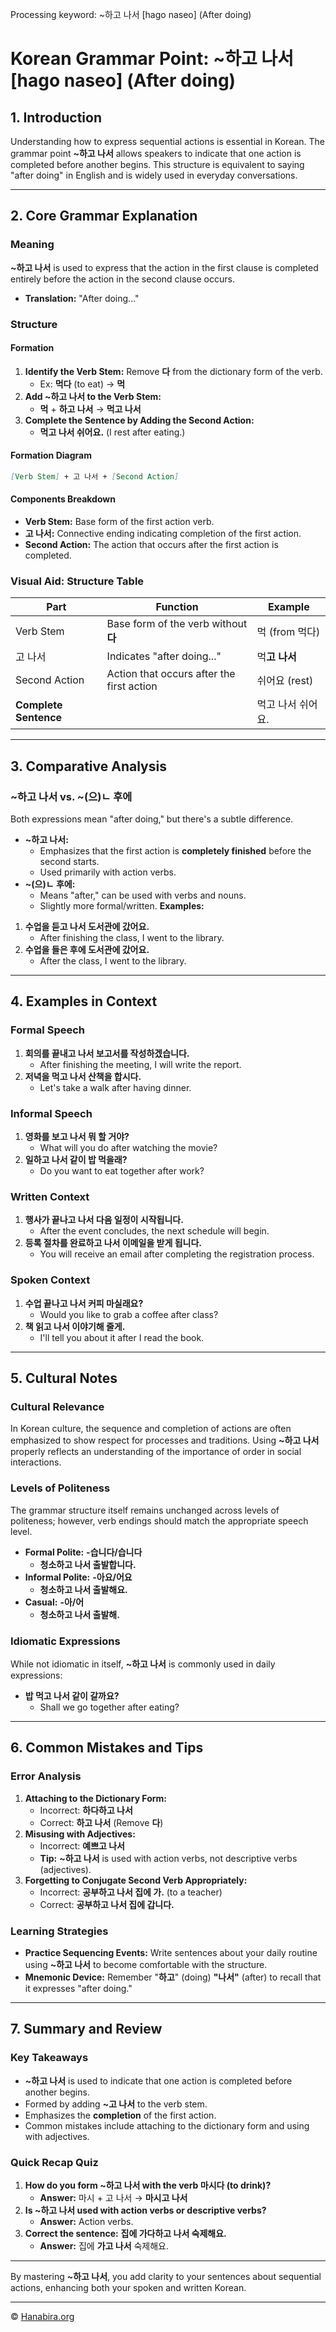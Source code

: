 Processing keyword: ~하고 나서 [hago naseo] (After doing)
# Korean Grammar Point: ~하고 나서 [hago naseo] (After doing)

## 1. Introduction
Understanding how to express sequential actions is essential in Korean. The grammar point **~하고 나서** allows speakers to indicate that one action is completed before another begins. This structure is equivalent to saying "after doing" in English and is widely used in everyday conversations.

---
## 2. Core Grammar Explanation
### Meaning
**~하고 나서** is used to express that the action in the first clause is completed entirely before the action in the second clause occurs.
- **Translation:** "After doing..."
### Structure
#### Formation
1. **Identify the Verb Stem:**
   Remove **다** from the dictionary form of the verb.
   - Ex: **먹다** (to eat) → **먹**
2. **Add **~하고 나서** to the Verb Stem:**
   - **먹** + **하고 나서** → **먹고 나서**
3. **Complete the Sentence by Adding the Second Action:**
   - **먹고 나서 쉬어요.** (I rest after eating.)
#### Formation Diagram
```markdown
[Verb Stem] + 고 나서 + [Second Action]
```
#### Components Breakdown
- **Verb Stem:** Base form of the first action verb.
- **고 나서:** Connective ending indicating completion of the first action.
- **Second Action:** The action that occurs after the first action is completed.
### Visual Aid: Structure Table
| Part         | Function                                 | Example             |
|--------------|------------------------------------------|---------------------|
| Verb Stem    | Base form of the verb without **다**     | 먹 (from 먹다)      |
| 고 나서      | Indicates "after doing..."               | 먹**고 나서**       |
| Second Action| Action that occurs after the first action| 쉬어요 (rest)       |
| **Complete Sentence**|                                      | 먹고 나서 쉬어요.   |
---
## 3. Comparative Analysis
### ~하고 나서 vs. ~(으)ㄴ 후에
Both expressions mean "after doing," but there's a subtle difference.
- **~하고 나서:**
  - Emphasizes that the first action is **completely finished** before the second starts.
  - Used primarily with action verbs.
- **~(으)ㄴ 후에:**
  - Means "after," can be used with verbs and nouns.
  - Slightly more formal/written.
**Examples:**
1. **수업을 듣고 나서 도서관에 갔어요.**
   - After finishing the class, I went to the library.
2. **수업을 들은 후에 도서관에 갔어요.**
   - After the class, I went to the library.
---
## 4. Examples in Context
### Formal Speech
1. **회의를 끝내고 나서 보고서를 작성하겠습니다.**
   - After finishing the meeting, I will write the report.
2. **저녁을 먹고 나서 산책을 합시다.**
   - Let's take a walk after having dinner.
### Informal Speech
1. **영화를 보고 나서 뭐 할 거야?**
   - What will you do after watching the movie?
2. **일하고 나서 같이 밥 먹을래?**
   - Do you want to eat together after work?
### Written Context
1. **행사가 끝나고 나서 다음 일정이 시작됩니다.**
   - After the event concludes, the next schedule will begin.
2. **등록 절차를 완료하고 나서 이메일을 받게 됩니다.**
   - You will receive an email after completing the registration process.
### Spoken Context
1. **수업 끝나고 나서 커피 마실래요?**
   - Would you like to grab a coffee after class?
2. **책 읽고 나서 이야기해 줄게.**
   - I'll tell you about it after I read the book.
---
## 5. Cultural Notes
### Cultural Relevance
In Korean culture, the sequence and completion of actions are often emphasized to show respect for processes and traditions. Using **~하고 나서** properly reflects an understanding of the importance of order in social interactions.
### Levels of Politeness
The grammar structure itself remains unchanged across levels of politeness; however, verb endings should match the appropriate speech level.
- **Formal Polite:** **-습니다/습니다**
  - **청소하고 나서 출발합니다.**
- **Informal Polite:** **-아요/어요**
  - **청소하고 나서 출발해요.**
- **Casual:** **-아/어**
  - **청소하고 나서 출발해.**
### Idiomatic Expressions
While not idiomatic in itself, **~하고 나서** is commonly used in daily expressions:
- **밥 먹고 나서 같이 갈까요?**
  - Shall we go together after eating?
---
## 6. Common Mistakes and Tips
### Error Analysis
1. **Attaching to the Dictionary Form:**
   - Incorrect: **하다하고 나서**
   - Correct: **하고 나서** (Remove **다**)
2. **Misusing with Adjectives:**
   - Incorrect: **예쁘고 나서**
   - **Tip:** **~하고 나서** is used with action verbs, not descriptive verbs (adjectives).
3. **Forgetting to Conjugate Second Verb Appropriately:**
   - Incorrect: **공부하고 나서 집에 가.** (to a teacher)
   - Correct: **공부하고 나서 집에 갑니다.**
### Learning Strategies
- **Practice Sequencing Events:**
  Write sentences about your daily routine using **~하고 나서** to become comfortable with the structure.
- **Mnemonic Device:**
  Remember "**하고**" (doing) **"나서"** (after) to recall that it expresses "after doing."
---
## 7. Summary and Review
### Key Takeaways
- **~하고 나서** is used to indicate that one action is completed before another begins.
- Formed by adding **~고 나서** to the verb stem.
- Emphasizes the **completion** of the first action.
- Common mistakes include attaching to the dictionary form and using with adjectives.
### Quick Recap Quiz
1. **How do you form **~하고 나서** with the verb **마시다** (to drink)?**
   - **Answer:** 마시 + 고 나서 → **마시고 나서**
2. **Is **~하고 나서** used with action verbs or descriptive verbs?**
   - **Answer:** Action verbs.
3. **Correct the sentence:**
   **집에 가다하고 나서 숙제해요.**
   - **Answer:** 집에 **가고 나서** 숙제해요.
---
By mastering **~하고 나서**, you add clarity to your sentences about sequential actions, enhancing both your spoken and written Korean.

---
© [Hanabira.org](https://hanabira.org)
